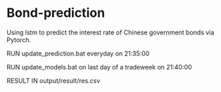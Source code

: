 # Bond-prediction

Using lstm to predict the interest rate of Chinese government bonds via Pytorch.

RUN 
update_prediction.bat
everyday on 21:35:00

RUN
update_models.bat
on last day of a tradeweek on 21:40:00

RESULT IN output/result/res.csv 